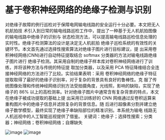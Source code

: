 # 基于卷积神经网络的绝缘子检测与识别
对绝缘子故障的例行巡检对于保障电网输电线路的安全运行十分必要。本文把无人机航拍技
术引入到日常的输电线路巡检工作中，提出了一种基于无人机航拍图像的输电线路中绝缘子的识别与
状态检测方法，可以提高输电线路巡检信息处理的实时性。绝缘子检测算法的设计是决定无人机航拍
绝缘子巡检系统的有效性的关键环节。本文首先通过选择性搜索算法对绝缘子图片进行目标建议，提
出采用卷积神经网络(CNN)进行自动特征提取结合 softmax 分类器的方法对输电线路绝缘子图片进行
绝缘子检测。其采用自制的绝缘子样本库对卷积神经网络进行了训练，并将该种方法与传统的特征提
取加分类器，以及采用 PCA 特征降维结合全连接神经网络的方法进行了比较。实验结果表明：采用
卷积神经网络的绝缘子特征提取取得了最好的绝缘子识别率，对于复杂的背景具有良好的鲁棒性。克
服了传统图像处理和传统神经网络识别方法受拍摄角度，光线照，影响的缺陷，实现了绝缘子的 86%
以上的高检测率。针对绝缘子图片中通常含有复杂背景的特点，本文在绝缘子被成功提取的基础上提
出采用已训练好的 CNN 网络通过反卷积运算来重构图片中的绝缘子信息并滤除复杂的背景信息。随
后进行超像素分割并建立绝缘子数学模型，最终实现了绝缘子串缺陷部位的精准识别。本系统为输电
线路无人机巡视中的人工智能巡视提供了借鉴。 
关键词：绝缘子；选择性搜索；分类器；神经网络；卷积神经网络；自爆缺失 

![image](https://github.com/ouyangqq/insulator_dection/experimental_figures/CNN_effect1.jpg)
![image](https://github.com/ouyangqq/insulator_dection/experimental_figures/dd2.jpg) 
